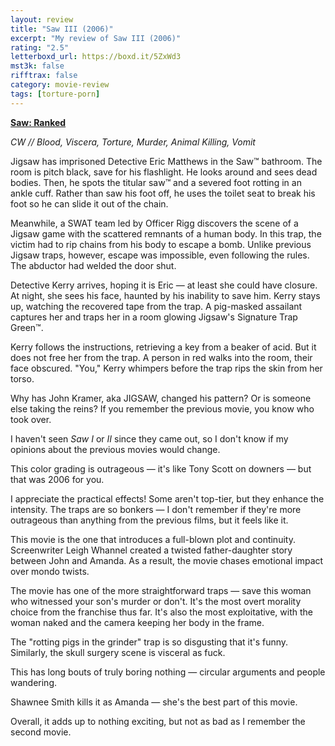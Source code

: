 ```yaml
---
layout: review
title: "Saw III (2006)"
excerpt: "My review of Saw III (2006)"
rating: "2.5"
letterboxd_url: https://boxd.it/5ZxWd3
mst3k: false
rifftrax: false
category: movie-review
tags: [torture-porn]
---
```


<b><a href="https://boxd.it/tG7x8" target="_blank" rel="noopener">Saw: Ranked</a></b>

<i>CW // Blood, Viscera, Torture, Murder, Animal Killing, Vomit</i>

Jigsaw has imprisoned Detective Eric Matthews in the Saw™️ bathroom. The room is pitch black, save for his flashlight. He looks around and sees dead bodies. Then, he spots the titular saw™️ and a severed foot rotting in an ankle cuff. Rather than saw his foot off, he uses the toilet seat to break his foot so he can slide it out of the chain.

Meanwhile, a SWAT team led by Officer Rigg discovers the scene of a Jigsaw game with the scattered remnants of a human body. In this trap, the victim had to rip chains from his body to escape a bomb. Unlike previous Jigsaw traps, however, escape was impossible, even following the rules. The abductor had welded the door shut.

Detective Kerry arrives, hoping it is Eric — at least she could have closure. At night, she sees his face, haunted by his inability to save him. Kerry stays up, watching the recovered tape from the trap. A pig-masked assailant captures her and traps her in a room glowing Jigsaw's Signature Trap Green™️.

Kerry follows the instructions, retrieving a key from a beaker of acid. But it does not free her from the trap. A person in red walks into the room, their face obscured. "You," Kerry whimpers before the trap rips the skin from her torso.

Why has John Kramer, aka JIGSAW, changed his pattern? Or is someone else taking the reins? If you remember the previous movie, you know who took over.

I haven't seen <i>Saw I</i> or <i>II</i> since they came out, so I don't know if my opinions about the previous movies would change.

This color grading is outrageous — it's like Tony Scott on downers — but that was 2006 for you.

I appreciate the practical effects! Some aren't top-tier, but they enhance the intensity. The traps are so bonkers — I don't remember if they're more outrageous than anything from the previous films, but it feels like it.

This movie is the one that introduces a full-blown plot and continuity. Screenwriter Leigh Whannel created a twisted father-daughter story between John and Amanda. As a result, the movie chases emotional impact over mondo twists.

The movie has one of the more straightforward traps — save this woman who witnessed your son's murder or don't. It's the most overt morality choice from the franchise thus far. It's also the most exploitative, with the woman naked and the camera keeping her body in the frame.

The "rotting pigs in the grinder" trap is so disgusting that it's funny. Similarly, the skull surgery scene is visceral as fuck.

This has long bouts of truly boring nothing — circular arguments and people wandering.

Shawnee Smith kills it as Amanda — she's the best part of this movie.

Overall, it adds up to nothing exciting, but not as bad as I remember the second movie.

